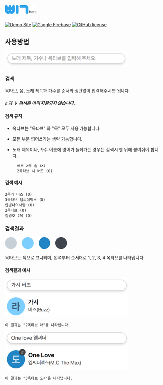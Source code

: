 # <img src="public/assets/image/beep-beta2.png" width="100">

[![Demo Site](https://img.shields.io/badge/demo-site-35A4E9.svg)](https://github.com/k0626089/BEEP/blob/master/LICENSE)
[![Google Firebase](https://img.shields.io/badge/google-firebase-orange.svg)](https://firebase.google.com)
[![GitHub license](https://img.shields.io/badge/license-GPL%202.0-lightgrey.svg)](https://github.com/k0626089/BEEP/blob/master/LICENSE)

## 사용방법
<img src="public/assets/image/searchbar.png" width="400">

### 검색
옥타브, 음, 노래 제목과 가수를 순서와 상관없이 입력해주시면 됩니다.
##### ♯ 과 ♭ 검색은 아직 지원되지 않습니다.

#### 검색 규칙
- 옥타브는 "옥타브" 와 "옥" 모두 사용 가능합니다.
- 모든 부분 띄어쓰기는 생략 가능합니다.
- 노래 제목이나, 가수 이름에 영어가 들어가는 경우는 검색시 맨 뒤에 붙여줘야 합니다.

        버즈 2옥 솔 (X)
        2옥타브 시 버즈 (O)

#### 검색 예시

    2옥라 버즈 (O)
    3옥타브 엠씨더맥스 (O)
    안녕나의사랑 (O)
    2옥타브 (O)
    김경호 2옥 (O)

### 검색결과
<img src="public/assets/image/indicators3.png" width="200">

옥타브는 색으로 표시되며, 왼쪽부터 순서대로 1, 2, 3, 4 옥타브를 나타냅니다.

#### 검색결과 예시
<img src="public/assets/image/searchexample1.png" width="400">

    이 결과는 "2옥타브 라"를 나타냅니다.

<img src="public/assets/image/searchexample2.png" width="400">

    이 결과는 "3옥타브 도♯"을 나타냅니다.